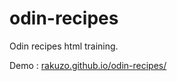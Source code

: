 # odin-recipes
Odin recipes html training.

Demo : [rakuzo.github.io/odin-recipes/](https://rakuzo.github.io/odin-recipes/index.html)
